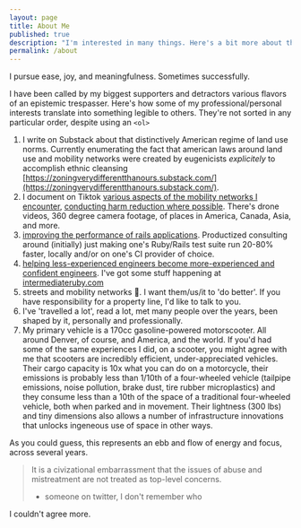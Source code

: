 ```yaml
---
layout: page
title: About Me
published: true
description: "I'm interested in many things. Here's a bit more about them. "
permalink: /about
---
```


I pursue ease, joy, and meaningfulness. Sometimes successfully.

I have been called by my biggest supporters and detractors various flavors of an epistemic trespasser. Here's how some of my professional/personal interests translate into something legible to others. They're not sorted in any particular order, despite using an `<ol>`

1. I write on Substack about that distinctively American regime of land use norms. Currently enumerating the fact that american laws around land use and mobility networks were created by eugenicists _explicitely_ to accomplish ethnic cleansing [https://zoningverydifferentthanours.substack.com/](https://zoningverydifferentthanours.substack.com/). 
1. I document on Tiktok [various aspects of the mobility networks I encounter](https://www.tiktok.com/@josh_exists/video/7262222886407179566), [conducting harm reduction where possible](https://www.tiktok.com/@josh_exists/video/7249752983481732394). There's drone videos, 360 degree camera footage, of places in America, Canada, Asia, and more. 
1. [improving the performance of rails applications](https://www.intermediateruby.com/let-josh-audit-and-improve-your-test-suite). Productized consulting around (initially) just making one's Ruby/Rails test suite run 20-80% faster, locally and/or on one's CI provider of choice. 
1. [helping less-experienced engineers become more-experienced and confident engineers](https://intermediateruby.com). I've got some stuff happening at [intermediateruby.com](https://intermediateruby.com)
1. streets and mobility networks 🚋. I want them/us/it to 'do better'. If you have responsibility for a property line, I'd like to talk to you.
1. I've 'travelled a lot', read a lot, met many people over the years, been shaped by it, personally and professionally.
1. My primary vehicle is a 170cc gasoline-powered motorscooter. All around Denver, of course, and America, and the world. If you'd had some of the same experiences I did, on a scooter, you might agree with me that scooters are incredibly efficient, under-appreciated vehicles. Their cargo capacity is 10x what you can do on a motorcycle, their emissions is probably less than 1/10th of a four-wheeled vehicle (tailpipe emissions, noise pollution, brake dust, tire rubber microplastics) and they consume less than a 10th of the space of a traditional four-wheeled vehicle, both when parked and in movement. Their lightness (300 lbs) and tiny dimensions also allows a number of infrastructure innovations that unlocks ingeneous use of space in other ways. 


As you could guess, this represents an ebb and flow of energy and focus, across several years.

> It is a civizational embarrassment that the issues of abuse and mistreatment are not treated as top-level concerns. 
> 
> - someone on twitter, I don't remember who

I couldn't agree more.